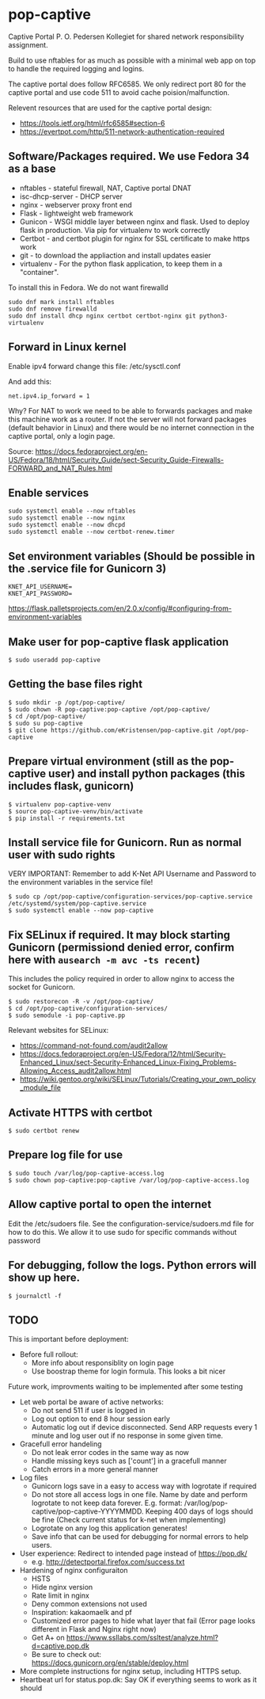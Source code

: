 # pop-captive
Captive Portal P. O. Pedersen Kollegiet for shared network responsibility assignment.

Build to use nftables for as much as possible with a minimal web app on top to handle the required logging and logins.

The captive portal does follow RFC6585. We only redirect port 80 for the captive portal and use code 511 to avoid cache poision/malfunction.

Relevent resources that are used for the captive portal design:
* https://tools.ietf.org/html/rfc6585#section-6
* https://evertpot.com/http/511-network-authentication-required

## Software/Packages required. We use Fedora 34 as a base

* nftables - stateful firewall, NAT, Captive portal DNAT
* isc-dhcp-server - DHCP server
* nginx - webserver proxy front end
* Flask - lightweight web framework
* Gunicon - WSGI middle layer between nginx and flask. Used to deploy flask in production. Via pip for virtualenv to work correctly
* Certbot - and certbot plugin for nginx for SSL certificate to make https work
* git - to download the appliaction and install updates easier
* virtualenv - For the python flask application, to keep them in a "container".

To install this in Fedora. We do not want firewalld

    sudo dnf mark install nftables
    sudo dnf remove firewalld
    sudo dnf install dhcp nginx certbot certbot-nginx git python3-virtualenv

## Forward in Linux kernel

Enable ipv4 forward change this file: /etc/sysctl.conf

And add this:

    net.ipv4.ip_forward = 1


Why? For NAT to work we need to be able to forwards packages and make this machine work as a router. If not the server will not forward packages (default behavior in Linux) and there would be no internet connection in the captive portal, only a login page.

Source: https://docs.fedoraproject.org/en-US/Fedora/18/html/Security_Guide/sect-Security_Guide-Firewalls-FORWARD_and_NAT_Rules.html

## Enable services


    sudo systemctl enable --now nftables
    sudo systemctl enable --now nginx
    sudo systemctl enable --now dhcpd
    sudo systemctl enable --now certbot-renew.timer

## Set environment variables (Should be possible in the .service file for Gunicorn 3)

    KNET_API_USERNAME=
    KNET_API_PASSWORD=


https://flask.palletsprojects.com/en/2.0.x/config/#configuring-from-environment-variables

## Make user for pop-captive flask application

    $ sudo useradd pop-captive

## Getting the base files right

    $ sudo mkdir -p /opt/pop-captive/
    $ sudo chown -R pop-captive:pop-captive /opt/pop-captive/
    $ cd /opt/pop-captive/
    $ sudo su pop-captive
    $ git clone https://github.com/eKristensen/pop-captive.git /opt/pop-captive

## Prepare virtual environment (still as the pop-captive user) and install python packages (this includes flask, gunicorn)

    $ virtualenv pop-captive-venv
    $ source pop-captive-venv/bin/activate
    $ pip install -r requirements.txt

## Install service file for Gunicorn. Run as normal user with sudo rights

VERY IMPORTANT: Remember to add K-Net API Username and Password to the environment variables in the service file!

    $ sudo cp /opt/pop-captive/configuration-services/pop-captive.service /etc/systemd/system/pop-captive.service
    $ sudo systemctl enable --now pop-captive

## Fix SELinux if required. It may block starting Gunicorn (permissiond denied error, confirm here with `ausearch -m avc -ts recent`)

This includes the policy required in order to allow nginx to access the socket for Gunicorn.

    $ sudo restorecon -R -v /opt/pop-captive/
    $ cd /opt/pop-captive/configuration-services/
    $ sudo semodule -i pop-captive.pp

Relevant websites for SELinux:
* https://command-not-found.com/audit2allow
* https://docs.fedoraproject.org/en-US/Fedora/12/html/Security-Enhanced_Linux/sect-Security-Enhanced_Linux-Fixing_Problems-Allowing_Access_audit2allow.html
* https://wiki.gentoo.org/wiki/SELinux/Tutorials/Creating_your_own_policy_module_file

## Activate HTTPS with certbot

    $ sudo certbot renew

## Prepare log file for use

    $ sudo touch /var/log/pop-captive-access.log
    $ sudo chown pop-captive:pop-captive /var/log/pop-captive-access.log

## Allow captive portal to open the internet

Edit the /etc/sudoers file. See the configuration-service/sudoers.md file for how to do this. We allow it to use sudo for specific commands without password

## For debugging, follow the logs. Python errors will show up here.

    $ journalctl -f

## TODO

This is important before deployment:

* Before full rollout:
  * More info about responsiblity on login page
  * Use boostrap theme for login formula. This looks a bit nicer


Future work, improvments waiting to be implemented after some testing

* Let web portal be aware of active networks:
  * Do not send 511 if user is logged in
  * Log out option to end 8 hour session early
  * Automatic log out if device disconnected. Send ARP requests every 1 minute and log user out if no response in some given time.
* Gracefull error handeling
  * Do not leak error codes in the same way as now
  * Handle missing keys such as ['count'] in a gracefull manner
  * Catch errors in a more general manner
* Log files
  * Gunicorn logs save in a easy to access way with logrotate if required
  * Do not store all access logs in one file. Name by date and perform logrotate to not keep data forever. E.g. format: /var/log/pop-captive/pop-captive-YYYYMMDD. Keeping 400 days of logs should be fine (Check current status for k-net when implementing)
  * Logrotate on any log this application generates!
  * Save info that can be used for debugging for normal errors to help users.
* User experience: Redirect to intended page instead of https://pop.dk/
  * e.g. http://detectportal.firefox.com/success.txt
* Hardening of nginx configuraiton
  * HSTS
  * Hide nginx version
  * Rate limit in nginx
  * Deny common extensions not used
  * Inspiration: kakaomaelk and pf
  * Customized error pages to hide what layer that fail (Error page looks different in Flask and Nginx right now)
  * Get A+ on https://www.ssllabs.com/ssltest/analyze.html?d=captive.pop.dk
  * Be sure to check out: https://docs.gunicorn.org/en/stable/deploy.html
* More complete instructions for nginx setup, including HTTPS setup.
* Heartbeat url for status.pop.dk: Say OK if everything seems to work as it should
